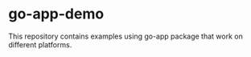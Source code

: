 # go-app-demo

This repository contains examples using go-app package that work on different platforms.
